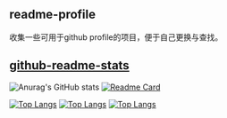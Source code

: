## readme-profile
收集一些可用于github profile的项目，便于自己更换与查找。


## [github-readme-stats](https://github.com/anuraghazra/github-readme-stats)

![Anurag's GitHub stats](https://github-readme-stats.vercel.app/api?username=zhenghaoyang24&show_icons=true&theme=gradient)
[![Readme Card](https://github-readme-stats.vercel.app/api/pin/?username=zhenghaoyang24&repo=readme-profile)](https://github.com/zhenghaoyang24/readme-profile)

[![Top Langs](https://github-readme-stats.vercel.app/api/top-langs/?username=zhenghaoyang24&layout=pie)](https://github.com/anuraghazra/github-readme-stats)
[![Top Langs](https://github-readme-stats.vercel.app/api/top-langs/?username=zhenghaoyang24&layout=donut)](https://github.com/anuraghazra/github-readme-stats)
[![Top Langs](https://github-readme-stats.vercel.app/api/top-langs/?username=zhenghaoyang24&layout=compact)](https://github.com/anuraghazra/github-readme-stats)
